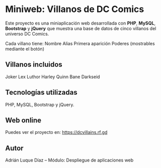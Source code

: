 # Miniweb: Villanos de DC Comics

Este proyecto es una miniaplicación web desarrollada con **PHP**, **MySQL**, **Bootstrap** y **jQuery** que muestra una base de datos de cinco villanos del universo DC Comics.

Cada villano tiene:
Nombre
Alias
Primera aparición
Poderes (mostrables mediante el botón)

## Villanos incluidos
Joker
Lex Luthor
Harley Quinn
Bane
Darkseid

## Tecnologías utilizadas
PHP, 
MySQL, 
Bootstrap 
y jQuery.

##  Web online
Puedes ver el proyecto en:
https://dcvillains.rf.gd

## Autor
Adrián Luque Díaz – Módulo: Despliegue de aplicaciones web
